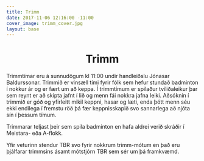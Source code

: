 ```yaml
---
title: Trimm
date: 2017-11-06 12:16:00 -11:00
cover_image: trimm_cover.jpg
layout: base
---
```


<head>
	<link href='http://fonts.googleapis.com/css?family=Lobster' rel='stylesheet' type='text/css'>
</head>
<body>
	<h1 class="board_text" align="center">Trimm</h1>
	<section class="long_text">
		<p>
			Trimmtímar eru á sunnudögum kl 11:00 undir handleiðslu Jónasar Baldurssonar. Trimmið er vinsæll tími fyrir fólk sem hefur stundað badminton í 
			nokkur ár og er fært um að keppa. Í trimmtímum er spilaður tvíliðaleikur þar sem reynt er að skipta jafnt í lið og menn fái nokkra jafna leiki.
			Aðsóknin í trimmið er góð og yfirleitt mikil keppni, hasar og læti, enda þótt menn séu ekki endilega í fremstu röð þá fær keppnisskapið svo
			sannarlega að njóta sín í þessum tímum.
		</p>
		<p>Trimmarar teljast þeir sem spila badminton en hafa aldrei verið skráðir í Meistara- eða A-flokk.</p>
		<p>Yfir veturinn stendur TBR svo fyrir nokkrum trimm-mótum en það eru þjálfarar trimmsins ásamt mótstjórn TBR sem sér um þá framkvæmd.</p>
	</section>
</body>
